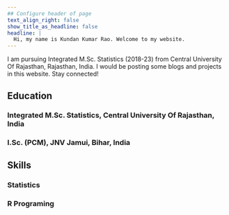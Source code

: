 ```yaml
---
## Configure header of page
text_align_right: false
show_title_as_headline: false
headline: |
  Hi, my name is Kundan Kumar Rao. Welcome to my website.
---
```


I am pursuing Integrated M.Sc. Statistics (2018-23) from Central University Of Rajasthan, Rajasthan, India. I would be posting some blogs and projects in this website. Stay connected! 

## Education
### Integrated M.Sc. Statistics, Central University Of Rajasthan, India
### I.Sc. (PCM), JNV Jamui, Bihar, India

## Skills
### Statistics
### R Programing
<!-- this is a subheadline 
I'm a Hugo theme you'll want to hang out with. :fr: 

The page you are reading is based on a markdown file- look in `content/about/` to edit. There, look inside the `header`, `main`, and `sidebar` folders to get started building your own "about" page.-->